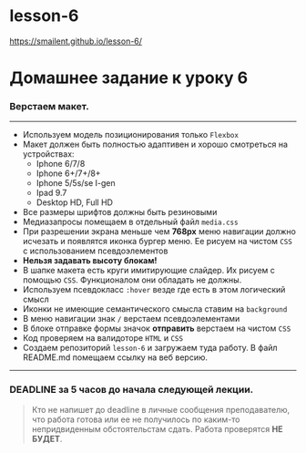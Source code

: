 # lesson-6

https://smailent.github.io/lesson-6/

# Домашнее задание к уроку 6

### Верстаем макет.

***

+ Используем модель позиционирования только ```Flexbox```
+ Макет должен быть полностью адаптивен и хорошо смотреться на устройствах:
    + Iphone 6/7/8
    + Iphone 6+/7+/8+
    + Iphone 5/5s/se I-gen
    + Ipad 9.7
    + Desktop HD, Full HD
+ Все размеры шрифтов должны быть резиновыми
+ Медиазапросы помещаем в отдельный файл ```media.css```
+ При разрешении экрана меньше чем **768px** меню навигации должно исчезать и появлятся иконка бургер меню.
Ее рисуем на чистом ```CSS``` с использованием псевдоэлементов
+ **Нельзя задавать высоту блокам!**
+ В шапке макета есть круги имитирующие слайдер. Их рисуем с помощью ```CSS```. Функционалом они обладать не должны. 
+ Используем псевдокласс ```:hover``` везде где есть в этом логический смысл
+ Иконки не имеющие семантического смысла ставим на ```background```
+ В меню навигации знак ```/``` верстаем псевдоэлементами
+ В блоке отправке формы значок **отправить** верстаем на чистом ```CSS```
+ Код проверяем на валидоторе ```HTML``` и ```CSS```
+ Создаем репозиторий ```lesson-6``` и загружаем туда работу. В файл README.md помещаем
ссылку на веб версию.

***

### DEADLINE за 5 часов до начала следующей лекции.

> Кто не напишет до deadline в личные сообщения преподавателю, что работа готова или ее не получилось по каким-то непридвиденным обстоятельстам сдать. Работа проверятся **НЕ БУДЕТ**.
